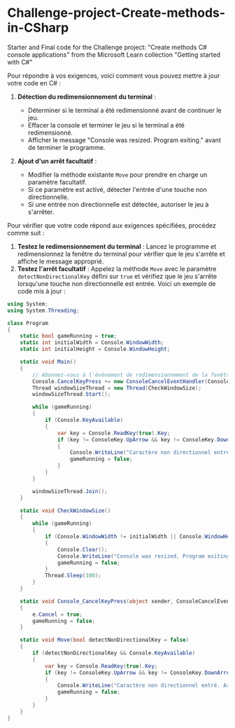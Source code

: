 # Challenge-project-Create-methods-in-CSharp

Starter and Final code for the Challenge project: "Create methods C# console applications" from the Microsoft Learn collection "Getting started with C#"

Pour répondre à vos exigences, voici comment vous pouvez mettre à jour votre code en C# :

1. **Détection du redimensionnement du terminal** :
   - Déterminer si le terminal a été redimensionné avant de continuer le jeu.
   - Effacer la console et terminer le jeu si le terminal a été redimensionné.
   - Afficher le message "Console was resized. Program exiting." avant de terminer le programme.

2. **Ajout d'un arrêt facultatif** :
   - Modifier la méthode existante `Move` pour prendre en charge un paramètre facultatif.
   - Si ce paramètre est activé, détecter l'entrée d'une touche non directionnelle.
   - Si une entrée non directionnelle est détectée, autoriser le jeu à s'arrêter.

Pour vérifier que votre code répond aux exigences spécifiées, procédez comme suit :

1. **Testez le redimensionnement du terminal** : Lancez le programme et redimensionnez la fenêtre du terminal pour vérifier que le jeu s'arrête et affiche le message approprié.
2. **Testez l'arrêt facultatif** : Appelez la méthode `Move` avec le paramètre `detectNonDirectionalKey` défini sur `true` et vérifiez que le jeu s'arrête lorsqu'une touche non directionnelle est entrée.
Voici un exemple de code mis à jour :

```csharp
using System;
using System.Threading;

class Program
{
    static bool gameRunning = true;
    static int initialWidth = Console.WindowWidth;
    static int initialHeight = Console.WindowHeight;

    static void Main()
    {
        // Abonnez-vous à l'événement de redimensionnement de la fenêtre
        Console.CancelKeyPress += new ConsoleCancelEventHandler(Console_CancelKeyPress);
        Thread windowSizeThread = new Thread(CheckWindowSize);
        windowSizeThread.Start();

        while (gameRunning)
        {
            if (Console.KeyAvailable)
            {
                var key = Console.ReadKey(true).Key;
                if (key != ConsoleKey.UpArrow && key != ConsoleKey.DownArrow && key != ConsoleKey.LeftArrow && key != ConsoleKey.RightArrow)
                {
                    Console.WriteLine("Caractère non directionnel entré. Arrêt du jeu.");
                    gameRunning = false;
                }
            }
        }

        windowSizeThread.Join();
    }

    static void CheckWindowSize()
    {
        while (gameRunning)
        {
            if (Console.WindowWidth != initialWidth || Console.WindowHeight != initialHeight)
            {
                Console.Clear();
                Console.WriteLine("Console was resized. Program exiting.");
                gameRunning = false;
            }
            Thread.Sleep(100);
        }
    }

    static void Console_CancelKeyPress(object sender, ConsoleCancelEventArgs e)
    {
        e.Cancel = true;
        gameRunning = false;
    }

    static void Move(bool detectNonDirectionalKey = false)
    {
        if (detectNonDirectionalKey && Console.KeyAvailable)
        {
            var key = Console.ReadKey(true).Key;
            if (key != ConsoleKey.UpArrow && key != ConsoleKey.DownArrow && key != ConsoleKey.LeftArrow && key != ConsoleKey.RightArrow)
            {
                Console.WriteLine("Caractère non directionnel entré. Arrêt du jeu.");
                gameRunning = false;
            }
        }
    }
}
```